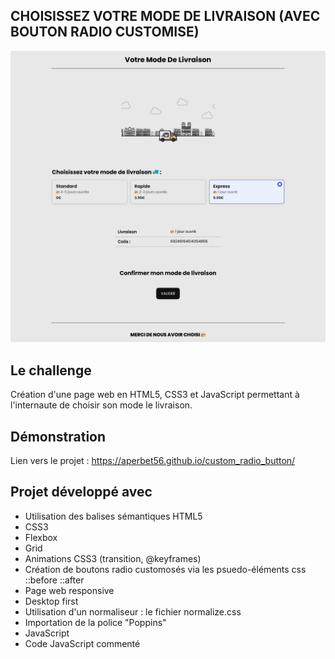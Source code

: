## CHOISISSEZ VOTRE MODE DE LIVRAISON (AVEC BOUTON RADIO CUSTOMISE)

![Design preview for the project](./img/preview.png)

## Le challenge

Création d'une page web en HTML5, CSS3 et JavaScript permettant à l'internaute de choisir son mode le livraison.

## Démonstration

Lien vers le projet : https://aperbet56.github.io/custom_radio_button/

## Projet développé avec

- Utilisation des balises sémantiques HTML5
- CSS3
- Flexbox
- Grid
- Animations CSS3 (transition, @keyframes)
- Création de boutons radio customosés via les psuedo-éléments css ::before ::after
- Page web responsive
- Desktop first
- Utilisation d'un normaliseur : le fichier normalize.css
- Importation de la police "Poppins"
- JavaScript
- Code JavaScript commenté
